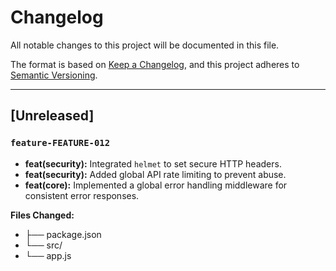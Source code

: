 # Changelog

All notable changes to this project will be documented in this file.

The format is based on [Keep a Changelog](https://keepachangelog.com/en/1.0.0/),
and this project adheres to [Semantic Versioning](https://semver.org/spec/v2.0.0.html).

---

## [Unreleased]

### `feature-FEATURE-012`

-   **feat(security):** Integrated `helmet` to set secure HTTP headers.
-   **feat(security):** Added global API rate limiting to prevent abuse.
-   **feat(core):** Implemented a global error handling middleware for consistent error responses.

**Files Changed:**
- ├── package.json
- └── src/
- └── app.js